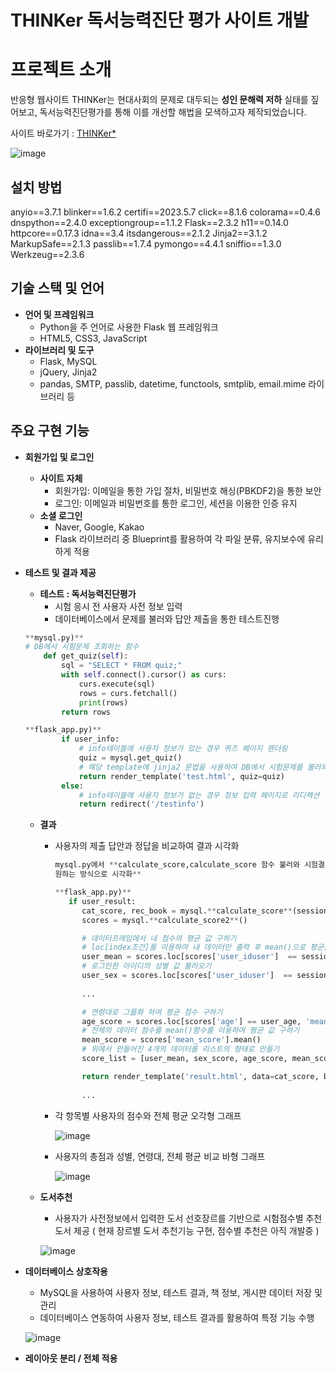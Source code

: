# THINKer  독서능력진단 평가 사이트 개발

# 프로젝트 소개

반응형 웹사이트 THINKer는 현대사회의 문제로 대두되는 **성인 문해력 저하** 실태를 짚어보고, 독서능력진단평가를 통해 이를 개선할 해법을 모색하고자 제작되었습니다.

사이트 바로가기 : [THINKer*](https://eunahpae.pythonanywhere.com/)

![image](https://github.com/eunahpae/THINKer_ver3-4/assets/139094990/9572f596-6e7d-43d5-a639-db44e9538513)

## 설치 방법

anyio==3.7.1
blinker==1.6.2
certifi==2023.5.7
click==8.1.6
colorama==0.4.6
dnspython==2.4.0
exceptiongroup==1.1.2
Flask==2.3.2
h11==0.14.0
httpcore==0.17.3
idna==3.4
itsdangerous==2.1.2
Jinja2==3.1.2
MarkupSafe==2.1.3
passlib==1.7.4
pymongo==4.4.1
sniffio==1.3.0
Werkzeug==2.3.6

## 기술 스택 및 언어

- **언어 및 프레임워크**
    - Python을 주 언어로 사용한 Flask 웹 프레임워크
    - HTML5, CSS3, JavaScript
- **라이브러리 및 도구**
    - Flask, MySQL
    - jQuery, Jinja2
    - pandas, SMTP, passlib, datetime, functools, smtplib, email.mime 라이브러리 등
    

## 주요 구현 기능

- **회원가입 및 로그인**
    - **사이트 자체**
        - 회원가입: 이메일을 통한 가입 절차, 비밀번호 해싱(PBKDF2)을 통한 보안
        - 로그인: 이메일과 비밀번호를 통한 로그인, 세션을 이용한 인증 유지
    - **소셜 로그인**
        - Naver, Google, Kakao
        - Flask 라이브러리 중 Blueprint를 활용하여 각 파일 분류, 유지보수에 유리하게 적용

- **테스트 및 결과 제공**
    - **테스트 : 독서능력진단평가**
        - 시험 응시 전 사용자 사전 정보 입력
        - 데이터베이스에서 문제를 불러와 답안 제출을 통한 테스트진행
    
    ```python
    **mysql.py)**
    # DB에서 시험문제 조회하는 함수
        def get_quiz(self):
            sql = "SELECT * FROM quiz;"
            with self.connect().cursor() as curs:
                curs.execute(sql)
                rows = curs.fetchall()
                print(rows)
            return rows
    
    **flask_app.py)**
    	    if user_info:
                # info테이블에 사용자 정보가 있는 경우 퀴즈 페이지 렌더링
                quiz = mysql.get_quiz()
    			# 해당 template에 jinja2 문법을 사용하여 DB에서 시험문제를 불러와 뿌려줌
                return render_template('test.html', quiz=quiz)
            else:
                # info테이블에 사용자 정보가 없는 경우 정보 입력 페이지로 리디렉션
                return redirect('/testinfo')
    ```
    
    - **결과**
        - 사용자의 제출 답안과 정답을 비교하여 결과 시각화
            
            ```python
            mysql.py에서 **calculate_score,calculate_score 함수 불러와 시험결과를 채첨하고 
            원하는 방식으로 시각화**
            
            **flask_app.py)**
               if user_result:
                  cat_score, rec_book = mysql.**calculate_score**(session['iduser'])
                  scores = mysql.**calculate_score2**()
            
                  # 데이터프레임에서 내 점수의 평균 값 구하기
                  # loc[index조건]를 이용하여 내 데이터만 출력 후 mean()으로 평균값 구하기
                  user_mean = scores.loc[scores['user_iduser']  == session['iduser'], 'mean_score'].values[0]
                  # 로그인한 아이디의 성별 값 불러오기
                  user_sex = scores.loc[scores['user_iduser']  == session['iduser'], 'sex'].values[0]
            	  
                  ...

                  # 연령대로 그룹화 하여 평균 점수 구하기
                  age_score = scores.loc[scores['age'] == user_age, 'mean_score'].mean()
                  # 전체의 데이터 점수를 mean()함수를 이용하여 평균 값 구하기
                  mean_score = scores['mean_score'].mean()
                  # 위에서 만들어진 4개의 데이터를 리스트의 형태로 만들기
                  score_list = [user_mean, sex_score, age_score, mean_score]
            
                  return render_template('result.html', data=cat_score, books=rec_book, scores=score_list)
            	 
                  ...
            ```
            
        
        - 각 항목별 사용자의 점수와 전체 평균 오각형 그래프
            
            ![image](https://github.com/eunahpae/THINKer_ver3-4/assets/139094990/df0368e4-2f46-4c82-9dc2-70608c41a1dd)
            
        
        - 사용자의 총점과 성별, 연령대, 전체 평균 비교 바형 그래프
            
            ![image](https://github.com/eunahpae/THINKer_ver3-4/assets/139094990/8ec424d5-a443-414e-ae13-88ddfc5c8134)
            
    
    - **도서추천**
        - 사용자가 사전정보에서 입력한 도서 선호장르를 기반으로 시험점수별 추천 도서 제공
          ( 현재 장르별 도서 추천기능 구현, 점수별 추천은 아직 개발중 )
        
        ![image](https://github.com/eunahpae/THINKer_ver3-4/assets/139094990/c0d65647-7be2-4d8d-8aed-8198d93d7703)
        
- **데이터베이스 상호작용**
    - MySQL을 사용하여 사용자 정보, 테스트 결과, 책 정보, 게시판 데이터 저장 및 관리
    - 데이터베이스 연동하여 사용자 정보, 테스트 결과를 활용하여 특정 기능 수행
    
    ![image](https://github.com/eunahpae/THINKer_ver3-4/assets/139094990/aaa394b6-de7b-460c-88b8-e797fcdb1a9c)
    
- **레이아웃 분리 /  전체 적용**
